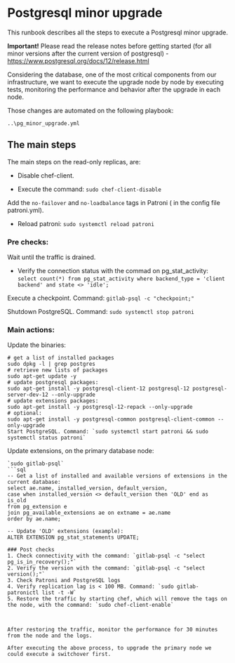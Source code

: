 # Postgresql minor upgrade 

This runbook describes all the steps to execute a Postgresql minor upgrade. 

**Important!** Please read the release notes before getting started (for all minor versions after the current version of postgresql) - https://www.postgresql.org/docs/12/release.html

Considering the database, one of the most critical components from our infrastructure, we want to execute the upgrade node by node by executing tests, monitoring the performance and behavior after the upgrade in each node.

Those changes are automated on the following playbook:

```
..\pg_minor_upgrade.yml
```

## The main steps

The main steps on the read-only replicas, are:

* Disable chef-client.

 - Execute the command: `sudo chef-client-disable`

Add the `no-failover` and `no-loadbalance` tags in Patroni ( in the config file patroni.yml).

* Reload patroni: `sudo systemctl reload patroni`

### Pre checks:
Wait until the traffic is drained. 

* Verify the connection status with the commad on pg_stat_activity:
`select count(*) from pg_stat_activity where backend_type = 'client backend' and state <> 'idle';`

Execute a checkpoint. Command: `gitlab-psql -c "checkpoint;"`

Shutdown PostgreSQL. Command: `sudo systemctl stop patroni`

### Main actions:
Update the binaries:

```shell
# get a list of installed packages
sudo dpkg -l | grep postgres
# retrieve new lists of packages
sudo apt-get update -y
# update postgresql packages:
sudo apt-get install -y postgresql-client-12 postgresql-12 postgresql-server-dev-12 --only-upgrade
# update extensions packages:
sudo apt-get install -y postgresql-12-repack --only-upgrade
​# optional:
sudo apt-get install -y postgresql-common postgresql-client-common --only-upgrade
Start PostgreSQL. Command: `sudo systemctl start patroni && sudo systemctl status patroni`
```

Update extensions, on the primary database node:

```shell
`sudo gitlab-psql`
```sql
-- Get a list of installed and available versions of extensions in the current database: 
select ae.name, installed_version, default_version,
case when installed_version <> default_version then 'OLD' end as is_old
from pg_extension e
join pg_available_extensions ae on extname = ae.name
order by ae.name;

-- Update 'OLD' extensions (example):
ALTER EXTENSION pg_stat_statements UPDATE;

### Post checks
1. Check connectivity with the command: `gitlab-psql -c "select pg_is_in_recovery();"`
2. Verify the version with the command: `gitlab-psql -c "select version();"`
3. Check Patroni and PostgreSQL logs
4. Verify replication lag is < 100 MB. Command: `sudo gitlab-patronictl list -t -W`
5. Restore the traffic by starting chef, which will remove the tags on the node, with the command: `sudo chef-client-enable`



After restoring the traffic, monitor the performance for 30 minutes from the node and the logs.

After executing the above process, to upgrade the primary node we could execute a switchover first.